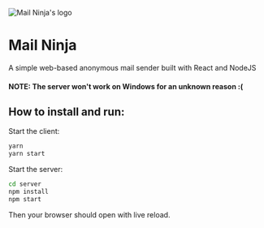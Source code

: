 ![Mail Ninja's logo](https://apps.aymericm.fr/mailninja/favicon.ico)
# Mail Ninja
A simple web-based anonymous mail sender built with React and NodeJS

#### NOTE: The server won't work on Windows for an unknown reason :(

## How to install and run:

Start the client:

```sh
yarn
yarn start
```

Start the server:

```sh
cd server
npm install
npm start
```

Then your browser should open with live reload.
